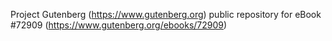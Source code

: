 Project Gutenberg (https://www.gutenberg.org) public repository
for eBook #72909 (https://www.gutenberg.org/ebooks/72909)
